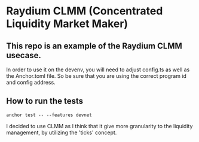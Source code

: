 # Raydium CLMM (Concentrated Liquidity Market Maker)

## This repo is an example of the Raydium CLMM usecase.

In order to use it on the devenv, you will need to adjust config.ts as well as the Anchor.toml file. So be sure that you are using the correct program id and config address.

## How to run the tests

```
anchor test -- --features devnet
```

I decided to use CLMM as I think that it give more granularity to the liquidity management, by utilizing the 'ticks' concept.